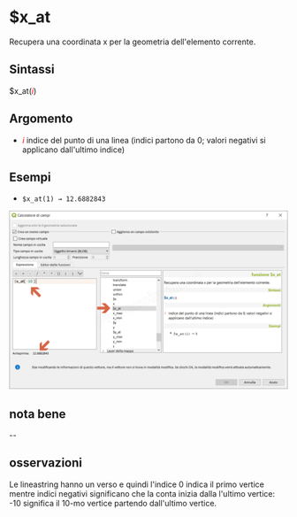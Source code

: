# $x_at

Recupera una coordinata x per la geometria dell'elemento corrente.

## Sintassi

$x_at(_<span style="color:red;">i</span>_)

## Argomento

* _<span style="color:red;">i</span>_ indice del punto di una linea (indici partono da 0; valori negativi si applicano dall'ultimo indice)


## Esempi


* `$x_at(1) → 12.6882843`

![](/img/geometria/$x_at/$x_at1.png)

## nota bene

--

## osservazioni

Le lineastring hanno un verso e quindi l'indice 0 indica il primo vertice mentre indici negativi significano che la conta inizia dalla l'ultimo vertice: -10 significa il 10-mo vertice partendo dall'ultimo vertice.
